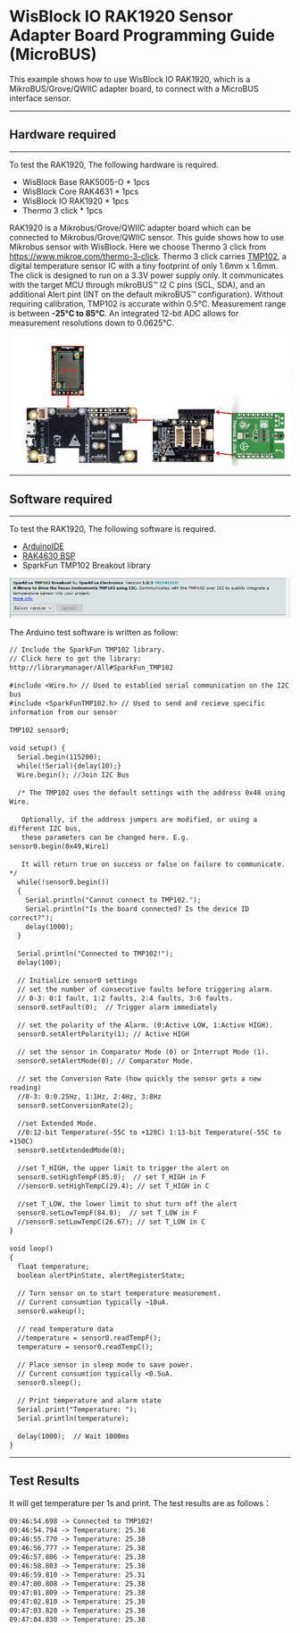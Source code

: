 # WisBlock IO RAK1920 Sensor Adapter Board Programming Guide (MicroBUS)

This example shows how to use WisBlock IO RAK1920, which is a MikroBUS/Grove/QWIIC adapter board, to connect with a MicroBUS interface sensor.

----
## Hardware required
----
To test the RAK1920, The following hardware is required.

- WisBlock Base RAK5005-O  *  1pcs
- WisBlock Core RAK4631  *  1pcs
- WisBlock IO RAK1920      *  1pcs
- Thermo 3 click     *  1pcs

RAK1920 is a Mikrobus/Grove/QWIIC adapter board which can be connected to Mikrobus/Grove/QWIIC sensor. This guide shows how to use Mikrobus sensor with WisBlock. Here we choose Thermo 3 click from https://www.mikroe.com/thermo-3-click.  Thermo 3 click carries [TMP102](https://download.mikroe.com/documents/datasheets/tmp102-data-sheet.pdf), a digital temperature sensor IC with a tiny footprint of only 1.6mm x 1.6mm. The click is designed to run on a 3.3V power supply only. It communicates with the target MCU through mikroBUS™ I2 C pins (SCL, SDA), and an additional Alert pint (INT on the default mikroBUS™ configuration). Without requiring calibration, TMP102 is accurate within 0.5°C. Measurement range is between **-25°C to 85°C**. An integrated 12-bit ADC allows for measurement resolutions down to 0.0625°C.

![1](res/1.png)

----
## Software required
----
To test the RAK1920, The following software is required.

- [ArduinoIDE](https://www.arduino.cc/en/Main/Software)
- [RAK4630 BSP](/BSP/)
- SparkFun TMP102 Breakout library


![2](res/2.png)

The Arduino test software is written as follow:

```
// Include the SparkFun TMP102 library.
// Click here to get the library: http://librarymanager/All#SparkFun_TMP102

#include <Wire.h> // Used to establied serial communication on the I2C bus
#include <SparkFunTMP102.h> // Used to send and recieve specific information from our sensor

TMP102 sensor0;

void setup() {
  Serial.begin(115200);
  while(!Serial){delay(10);}
  Wire.begin(); //Join I2C Bus
  
  /* The TMP102 uses the default settings with the address 0x48 using Wire.
  
   Optionally, if the address jumpers are modified, or using a different I2C bus,
   these parameters can be changed here. E.g. sensor0.begin(0x49,Wire1)
   
   It will return true on success or false on failure to communicate. */
  while(!sensor0.begin())
  {
    Serial.println("Cannot connect to TMP102.");
    Serial.println("Is the board connected? Is the device ID correct?");
    delay(1000);
  }
  
  Serial.println("Connected to TMP102!");
  delay(100);

  // Initialize sensor0 settings  
  // set the number of consecutive faults before triggering alarm.
  // 0-3: 0:1 fault, 1:2 faults, 2:4 faults, 3:6 faults.
  sensor0.setFault(0);  // Trigger alarm immediately
  
  // set the polarity of the Alarm. (0:Active LOW, 1:Active HIGH).
  sensor0.setAlertPolarity(1); // Active HIGH
  
  // set the sensor in Comparator Mode (0) or Interrupt Mode (1).
  sensor0.setAlertMode(0); // Comparator Mode.
  
  // set the Conversion Rate (how quickly the sensor gets a new reading)
  //0-3: 0:0.25Hz, 1:1Hz, 2:4Hz, 3:8Hz
  sensor0.setConversionRate(2);
  
  //set Extended Mode.
  //0:12-bit Temperature(-55C to +128C) 1:13-bit Temperature(-55C to +150C)
  sensor0.setExtendedMode(0);

  //set T_HIGH, the upper limit to trigger the alert on
  sensor0.setHighTempF(85.0);  // set T_HIGH in F
  //sensor0.setHighTempC(29.4); // set T_HIGH in C
  
  //set T_LOW, the lower limit to shut turn off the alert
  sensor0.setLowTempF(84.0);  // set T_LOW in F
  //sensor0.setLowTempC(26.67); // set T_LOW in C
}
 
void loop()
{
  float temperature;
  boolean alertPinState, alertRegisterState;
  
  // Turn sensor on to start temperature measurement.
  // Current consumtion typically ~10uA.
  sensor0.wakeup();

  // read temperature data
  //temperature = sensor0.readTempF();
  temperature = sensor0.readTempC();
  
  // Place sensor in sleep mode to save power.
  // Current consumtion typically <0.5uA.
  sensor0.sleep();

  // Print temperature and alarm state
  Serial.print("Temperature: ");
  Serial.println(temperature);
  
  delay(1000);  // Wait 1000ms
}

```



----
## Test Results
It will get temperature per 1s and print. The test results are as follows：

```
09:46:54.698 -> Connected to TMP102!
09:46:54.794 -> Temperature: 25.38
09:46:55.770 -> Temperature: 25.38
09:46:56.777 -> Temperature: 25.38
09:46:57.806 -> Temperature: 25.38
09:46:58.803 -> Temperature: 25.38
09:46:59.810 -> Temperature: 25.31
09:47:00.808 -> Temperature: 25.38
09:47:01.809 -> Temperature: 25.38
09:47:02.810 -> Temperature: 25.38
09:47:03.820 -> Temperature: 25.38
09:47:04.830 -> Temperature: 25.38
```

